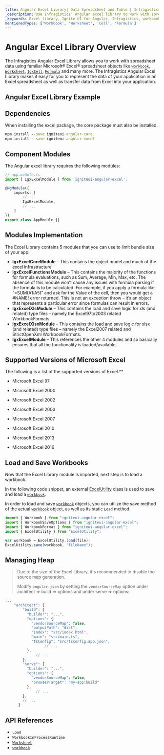 ```yaml
---
title: Angular Excel Library| Data Spreadsheet and Table | Infragistics
_description: Use Infragistics' Angular excel library to work with spreadsheet data using Microsoft Excel features.  Learn how easily you can transfer data from excel to your application using Ignite UI for Angular excel library!
_keywords: Excel library, Ignite UI for Angular, Infragistics, workbook
mentionedTypes: ['Workbook', 'Worksheet', 'Cell', 'Formula']
---
```


# Angular Excel Library Overview

The Infragistics Angular Excel Library allows you to work with spreadsheet data using familiar Microsoft® Excel® spreadsheet objects like [`workbook`]({environment:dvApiBaseUrl}/products/ignite-ui-angular/api/docs/typescript/latest/classes/sheet.html#workbook), [`Worksheet`]({environment:dvApiBaseUrl}/products/ignite-ui-angular/api/docs/typescript/latest/classes/worksheet.html), [`IgxCell`]({environment:dvApiBaseUrl}/products/ignite-ui-angular/api/docs/typescript/latest/classes/igxcell.html), [`Formula`]({environment:dvApiBaseUrl}/products/ignite-ui-angular/api/docs/typescript/latest/classes/formula.html) and many more. The Infragistics Angular Excel Library makes it easy for you to represent the data of your application in an Excel spreadsheet as well as transfer data from Excel into your application.

## Angular Excel Library Example

<code-view style="height: 100px" alt="Angular Excel Library Example"
           data-demos-base-url="{environment:dvDemosBaseUrl}"
                    iframe-src="{environment:dvDemosBaseUrl}/excel/excel-library/overview"
                                                 github-src="excel/excel-library/overview">
</code-view>


<div class="divider--half"></div>

<!-- Angular, React, WebComponents -->

## Dependencies

When installing the excel package, the core package must also be installed.

```cmd
npm install --save igniteui-angular-core
npm install --save igniteui-angular-excel
```

## Component Modules

The Angular excel library requires the following modules:

```ts
// app.module.ts
import { IgxExcelModule } from 'igniteui-angular-excel';

@NgModule({
    imports: [
        // ...
        IgxExcelModule,
        // ...
    ]
})
export class AppModule {}
```

## Modules Implementation

The Excel Library contains 5 modules that you can use to limit bundle size of your app:

*   **IgxExcelCoreModule** – This contains the object model and much of the excel infrastructure
*   **IgxExcelFunctionsModule** – This contains the majority of the functions for formula evaluations, such as Sum, Average, Min, Max, etc. The absence of this module won’t cause any issues with formula parsing if the formula is to be calculated. For example, if you apply a formula like “=SUM(A1:A5)” and ask for the Value of the cell, then you would get a #NAME! error returned. This is not an exception throw – it’s an object that represents a particular error since formulas can result in errors.
*   **IgxExcelXlsModule** – This contains the load and save logic for xls (and related) type files – namely the Excel97to2003 related WorkbookFormats.
*   **IgxExcelXlsxModule** – This contains the load and save logic for xlsx (and related) type files – namely the Excel2007 related and StrictOpenXml WorkbookFormats.
*   **IgxExcelModule** – This references the other 4 modules and so basically ensures that all the functionality is loaded/available.

<!-- end: Angular, React, WebComponents -->

## Supported Versions of Microsoft Excel

The following is a list of the supported versions of Excel.\*\*

*   Microsoft Excel 97

*   Microsoft Excel 2000

*   Microsoft Excel 2002

*   Microsoft Excel 2003

*   Microsoft Excel 2007

*   Microsoft Excel 2010

*   Microsoft Excel 2013

*   Microsoft Excel 2016

## Load and Save Workbooks

Now that the Excel Library module is imported, next step is to load a workbook.

<!-- Angular, React, WebComponents -->

In the following code snippet, an external [ExcelUtility](excel-utility.md) class is used to save and load a [`workbook`]({environment:dvApiBaseUrl}/products/ignite-ui-angular/api/docs/typescript/latest/classes/sheet.html#workbook).

<!-- end: Angular, React, WebComponents -->

In order to load and save [`workbook`]({environment:dvApiBaseUrl}/products/ignite-ui-angular/api/docs/typescript/latest/classes/sheet.html#workbook) objects, you can utilize the save method of the actual [`workbook`]({environment:dvApiBaseUrl}/products/ignite-ui-angular/api/docs/typescript/latest/classes/sheet.html#workbook) object, as well as its static `Load` method.

```ts
import { Workbook } from "igniteui-angular-excel";
import { WorkbookSaveOptions } from "igniteui-angular-excel";
import { WorkbookFormat } from "igniteui-angular-excel";
import { ExcelUtility } from "ExcelUtility";

var workbook = ExcelUtility.load(file);
ExcelUtility.save(workbook, "fileName");
```

<!--Angular -->

## Managing Heap

> Due to the size of the Excel Library, it's recommended to disable the source map generation.
>
> Modify `angular.json` by setting the `vendorSourceMap` option under architect => build => options and under serve => options:

```ts
...
    "architect": {
        "build": {
          "builder": "...",
          "options": {
            "vendorSourceMap": false,
            "outputPath": "dist",
            "index": "src/index.html",
            "main": "src/main.ts",
            "tsConfig": "src/tsconfig.app.json",
                  // ...
          },
              // ...
        },
        "serve": {
          "builder": "...",
          "options": {
            "vendorSourceMap": false,
            "browserTarget": "my-app:build"
          },
              // ...
        },
        // ...
      }
```

<!--end:Angular-->

## API References

*   `Load`
*   `WorkbookInProcessRuntime`
*   [`Worksheet`]({environment:dvApiBaseUrl}/products/ignite-ui-angular/api/docs/typescript/latest/classes/worksheet.html)
*   [`workbook`]({environment:dvApiBaseUrl}/products/ignite-ui-angular/api/docs/typescript/latest/classes/sheet.html#workbook)

